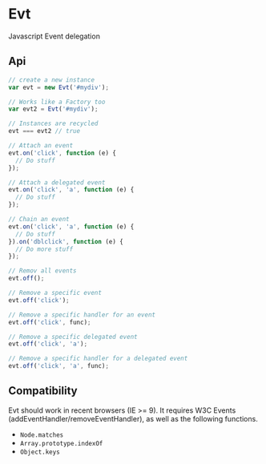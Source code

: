 # Evt
Javascript Event delegation

## Api
``` js
// create a new instance
var evt = new Evt('#mydiv');

// Works like a Factory too
var evt2 = Evt('#mydiv');

// Instances are recycled
evt === evt2 // true

// Attach an event
evt.on('click', function (e) {
  // Do stuff
});

// Attach a delegated event
evt.on('click', 'a', function (e) {
  // Do stuff
});

// Chain an event
evt.on('click', 'a', function (e) {
  // Do stuff
}).on('dblclick', function (e) {
  // Do more stuff
});

// Remov all events
evt.off();

// Remove a specific event
evt.off('click');

// Remove a specific handler for an event
evt.off('click', func);

// Remove a specific delegated event
evt.off('click', 'a');

// Remove a specific handler for a delegated event
evt.off('click', 'a', func);
```
## Compatibility
Evt should work in recent browsers (IE >= 9). It requires W3C Events (addEventHandler/removeEventHandler),
as well as the following functions.
* ``Node.matches``
* ``Array.prototype.indexOf``
* ``Object.keys``
